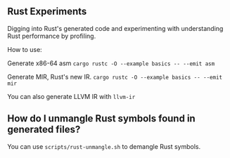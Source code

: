 Rust Experiments
----------------

Digging into Rust's generated code and experimenting with understanding Rust
performance by profiling.

How to use:

Generate x86-64 asm
`cargo rustc -O --example basics -- --emit asm`

Generate MIR, Rust's new IR.
`cargo rustc -O --example basics -- --emit mir`

You can also generate LLVM IR with `llvm-ir`



How do I unmangle Rust symbols found in generated files?
--------------------------------------------------------
You can use `scripts/rust-unmangle.sh` to demangle Rust symbols.
